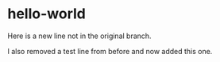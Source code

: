 # hello-world
Here is a new line not in the original branch.

I also removed a test line from before and now added this one.
